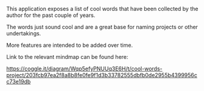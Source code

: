 This application exposes a list of cool words that have been collected by the author for the past couple of years.

The words just sound cool and are a great base for naming projects or other undertakings.

More features are intended to be added over time.

Link to the relevant mindmap can be found here:

https://coggle.it/diagram/Wqp5efyPNUUq3E6H/t/cool-words-project/203fcb97ea2f8a8b8fe0fe9f1d3b33782555dbfb0de2955b4399956cc73e19db
